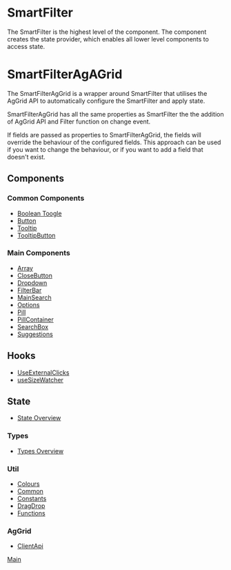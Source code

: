 # SmartFilter
The SmartFilter is the highest level of the component. The component creates the state provider, which enables all lower level components to access state.

# SmartFilterAgAGrid
The SmartFilterAgGrid is a wrapper around SmartFilter that utilises the AgGrid API to automatically configure the SmartFilter and apply state. 

SmartFilterAgGrid has all the same properties as SmartFilter the the addition of AgGrid API and Filter function on change event. 

If fields are passed as properties to SmartFilterAgGrid, the fields will override the behaviour of the configured fields. This approach can be used if you want to change the behaviour, or if you want to add a field that doesn't exist.

## Components

### Common Components
- [Boolean Toogle](./Components/common/BooleanToggle.md)
- [Button](./Components/common/Button.md)
- [Tooltip](./Components/common/ToolTip.md)
- [TooltipButton](./Components/common/ToolTipButton.md)

### Main Components
- [Array](./Components/Array.md)
- [CloseButton](./Components/CloseButton.md)
- [Dropdown](./Components/Dropdown.md)
- [FilterBar](./Components/FilterBar.md)
- [MainSearch](./Components/MainSearch.md)
- [Options](./Components/Options.md)
- [Pill](./Components/Pill.md)
- [PillContainer](./Components/PillContainer.md)
- [SearchBox](./Components/SearchBox.md)
- [Suggestions](./Components/CloseButton.md)

## Hooks
- [UseExternalClicks](./hooks/UseExternalClicks.md)
- [useSizeWatcher](./hooks/useSizeWatcher.md)

## State
- [State Overview](./state/Overview.md)

### Types
- [Types Overview](./types/Overview.md)

### Util
- [Colours](./util/Colours.md)
- [Common](./util/Common.md)
- [Constants](./util/Constants.md)
- [DragDrop](./util/DragDrop.md)
- [Functions](./types/Functions.md)

### AgGrid
- [ClientApi](./aggrid/ClientApi.md)

[Main](../README.md)
